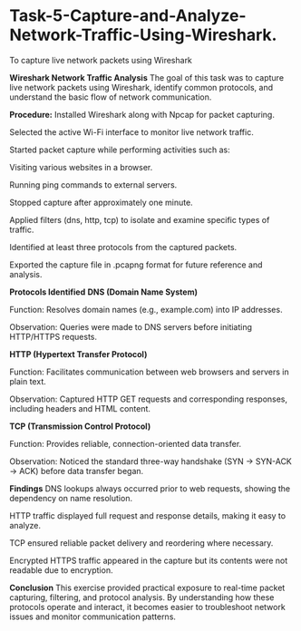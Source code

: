 # Task-5-Capture-and-Analyze-Network-Traffic-Using-Wireshark.
 To capture live network packets using Wireshark

**Wireshark Network Traffic Analysis**
The goal of this task was to capture live network packets using Wireshark, identify common protocols, and understand the basic flow of network communication.

**Procedure:**
Installed Wireshark along with Npcap for packet capturing.

Selected the active Wi-Fi interface to monitor live network traffic.

Started packet capture while performing activities such as:

Visiting various websites in a browser.

Running ping commands to external servers.

Stopped capture after approximately one minute.

Applied filters (dns, http, tcp) to isolate and examine specific types of traffic.

Identified at least three protocols from the captured packets.

Exported the capture file in .pcapng format for future reference and analysis.

**Protocols Identified**
**DNS (Domain Name System)**

Function: Resolves domain names (e.g., example.com) into IP addresses.

Observation: Queries were made to DNS servers before initiating HTTP/HTTPS requests.

**HTTP (Hypertext Transfer Protocol)**

Function: Facilitates communication between web browsers and servers in plain text.

Observation: Captured HTTP GET requests and corresponding responses, including headers and HTML content.

**TCP (Transmission Control Protocol)**

Function: Provides reliable, connection-oriented data transfer.

Observation: Noticed the standard three-way handshake (SYN → SYN-ACK → ACK) before data transfer began.

**Findings**
DNS lookups always occurred prior to web requests, showing the dependency on name resolution.

HTTP traffic displayed full request and response details, making it easy to analyze.

TCP ensured reliable packet delivery and reordering where necessary.

Encrypted HTTPS traffic appeared in the capture but its contents were not readable due to encryption.

**Conclusion**
This exercise provided practical exposure to real-time packet capturing, filtering, and protocol analysis. By understanding how these protocols operate and interact, it becomes easier to troubleshoot network issues and monitor communication patterns.


